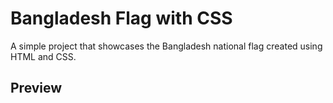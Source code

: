 # Bangladesh Flag with CSS

A simple project that showcases the Bangladesh national flag created using HTML and CSS.

## Preview